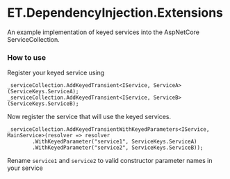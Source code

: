 # ET.DependencyInjection.Extensions

An example implementation of keyed services into the AspNetCore ServiceCollection.

### How to use

Register your keyed service using

    _serviceCollection.AddKeyedTransient<IService, ServiceA>(ServiceKeys.ServiceA);
    _serviceCollection.AddKeyedTransient<IService, ServiceB>(ServiceKeys.ServiceB);

Now register the service that will use the keyed services.

    _serviceCollection.AddKeyedTransientWithKeyedParameters<IService, MainService>(resolver => resolver
            .WithKeyedParameter("service1", ServiceKeys.ServiceA)
            .WithKeyedParameter("service2", ServiceKeys.ServiceB));

Rename `service1` and `service2` to valid constructor parameter names in your service